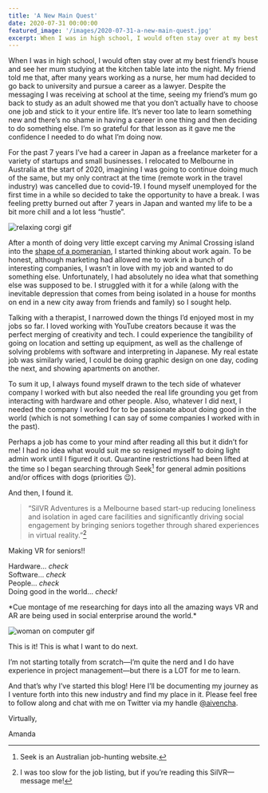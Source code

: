 ```yaml
---
title: 'A New Main Quest'
date: 2020-07-31 00:00:00
featured_image: '/images/2020-07-31-a-new-main-quest.jpg'
excerpt: When I was in high school, I would often stay over at my best friend’s house and see her mum studying at the kitchen table late into the night. My friend told me that, after many years working as a nurse, her mum had decided to go back to university and pursue a career as a lawyer. Despite the messaging I was receiving at school at the time, seeing my friend’s mum go back to study as an adult showed me that you don’t actually have to choose one job and stick to it your entire life. It’s never too late to learn something new and there’s no shame in having a career in one thing and then deciding to do something else. I’m so grateful for that lesson as it gave me the confidence I needed to do what I’m doing now.
---
```


When I was in high school, I would often stay over at my best friend’s house and see her mum studying at the kitchen table late into the night. My friend told me that, after many years working as a nurse, her mum had decided to go back to university and pursue a career as a lawyer. Despite the messaging I was receiving at school at the time, seeing my friend’s mum go back to study as an adult showed me that you don’t actually have to choose one job and stick to it your entire life. It’s never too late to learn something new and there’s no shame in having a career in one thing and then deciding to do something else. I’m so grateful for that lesson as it gave me the confidence I needed to do what I’m doing now.

For the past 7 years I’ve had a career in Japan as a freelance marketer for a variety of startups and small businesses. I relocated to Melbourne in Australia at the start of 2020, imagining I was going to continue doing much of the same, but my only contract at the time (remote work in the travel industry) was cancelled due to covid-19. I found myself unemployed for the first time in a while so decided to take the opportunity to have a break. I was feeling pretty burned out after 7 years in Japan and wanted my life to be a bit more chill and a lot less “hustle”.

![relaxing corgi gif](https://media.giphy.com/media/7Y66VN3rtkPtu/giphy.gif)

After a month of doing very little except carving my Animal Crossing island into the [shape of a pomeranian](https://twitter.com/aivencha/status/1264882941441654786), I started thinking about work again. To be honest, although marketing had allowed me to work in a bunch of interesting companies, I wasn’t in love with my job and wanted to do something else. Unfortunately, I had absolutely no idea what that something else was supposed to be. I struggled with it for a while (along with the inevitable depression that comes from being isolated in a house for months on end in a new city away from friends and family) so I sought help.

Talking with a therapist, I narrowed down the things I’d enjoyed most in my jobs so far. I loved working with YouTube creators because it was the perfect merging of creativity and tech. I could experience the tangibility of going on location and setting up equipment, as well as the challenge of solving problems with software and interpreting in Japanese. My real estate job was similarly varied, I could be doing graphic design on one day, coding the next, and showing apartments on another.

To sum it up, I always found myself drawn to the tech side of whatever company I worked with but also needed the real life grounding you get from interacting with hardware and other people. Also, whatever I did next, I needed the company I worked for to be passionate about doing good in the world (which is not something I can say of some companies I worked with in the past).

Perhaps a job has come to your mind after reading all this but it didn’t for me! I had no idea what would suit me so resigned myself to doing light admin work until I figured it out. Quarantine restrictions had been lifted at the time so I began searching through Seek[^1] for general admin positions and/or offices with dogs (priorities 😉).

And then, I found it.

> “SilVR Adventures is a Melbourne based start-up reducing loneliness and isolation in aged care facilities and significantly driving social engagement by bringing seniors together through shared experiences in virtual reality.”[^2]

Making VR for seniors!!

Hardware… *check* <br />
Software… *check* <br />
People… *check* <br />
Doing good in the world… *check!* <br />


\*Cue montage of me researching for days into all the amazing ways VR and AR are being used in social enterprise around the world.*

![woman on computer gif](https://media.giphy.com/media/MgX8LzWrA6dgY/giphy.gif)

This is it! This is what I want to do next.

I’m not starting totally from scratch—I’m quite the nerd and I do have experience in project management—but there is a LOT for me to learn.

And that’s why I’ve started this blog! Here I’ll be documenting my journey as I venture forth into this new industry and find my place in it. Please feel free to follow along and chat with me on Twitter via my handle [@aivencha](https://twitter.com/aivencha).

Virtually,

Amanda

[^1]: Seek is an Australian job-hunting website.
[^2]: I was too slow for the job listing, but if you’re reading this SilVR—message me!
